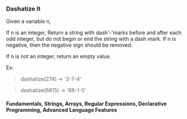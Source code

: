 ### Dashatize It

<p> Given a variable n,

<p> If n is an integer, Return a string with dash'-'marks before and after each odd integer, but do not begin or end the string with a dash mark. If n is negative, then the negative sign should be removed.

<p> If n is not an integer, return an empty value.

<p> Ex:

> dashatize(274) -> '2-7-4'

> dashatize(6815) -> '68-1-5'

#### Fundamentals, Strings, Arrays, Regular Expressions, Declarative Programming, Advanced Language Features
